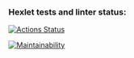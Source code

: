 ### Hexlet tests and linter status:
[![Actions Status](https://github.com/MaxOdinokiy/python-project-lvl1/workflows/hexlet-check/badge.svg)](https://github.com/MaxOdinokiy/python-project-lvl1/actions)

[![Maintainability](https://api.codeclimate.com/v1/badges/1be109d1b68643de41c6/maintainability)](https://codeclimate.com/github/MaxOdinokiy/python-project-lvl1/maintainability)
